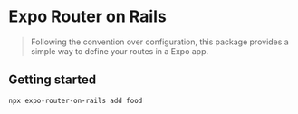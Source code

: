 # Expo Router on Rails

> Following the convention over configuration, this package provides a simple way to define your routes in a Expo app.

## Getting started

```bash
npx expo-router-on-rails add food
```
